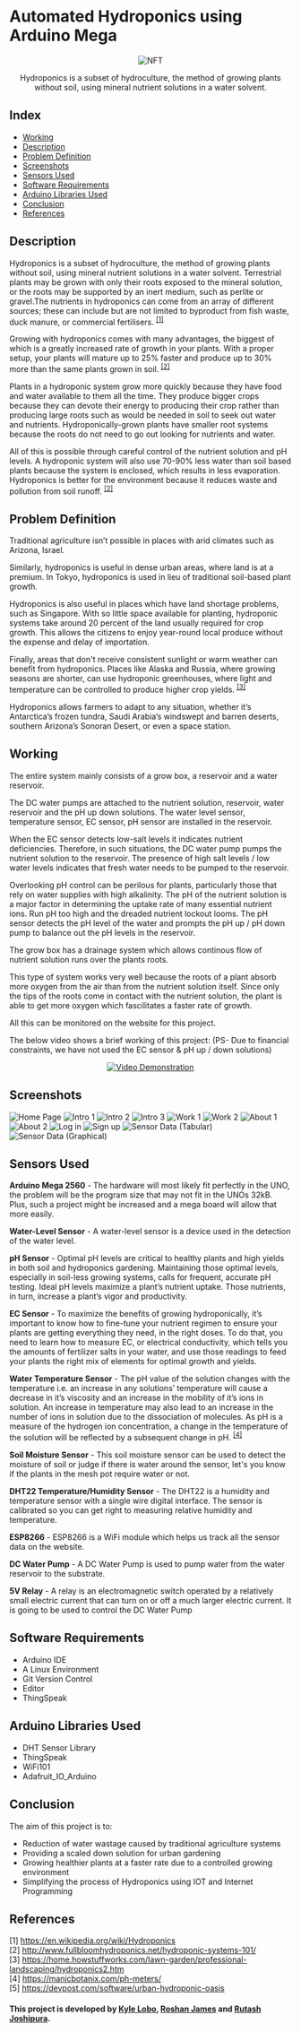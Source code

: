 # Automated Hydroponics using Arduino Mega

<div align="center">
  
![NFT](https://github.com/kylelobo/Hydroponics/blob/master/images/nft.jpg)

</div>

<p align="center"> Hydroponics is a subset of hydroculture, the method of growing plants without soil, using mineral nutrient solutions in a water solvent. </p>

## Index
+ [Working](#working)
+ [Description](#description)
+ [Problem Definition](#problem_definition)
+ [Screenshots](#screenshots)
+ [Sensors Used](#sensors_used)
+ [Software Requirements](#software_requirements)
+ [Arduino Libraries Used](#arduino_libraries_used)
+ [Conclusion](#conclusion)
+ [References](#references)

## Description<a name="description"></a>
Hydroponics is a subset of hydroculture, the method of growing plants without soil, using mineral nutrient solutions in a water solvent. Terrestrial plants may be grown with only their roots exposed to the mineral solution, or the roots may be supported by an inert medium, such as perlite or gravel.The nutrients in hydroponics can come from an array of different sources; these can include but are not limited to byproduct from fish waste, duck manure, or commercial fertilisers. <sup>[[1]](#1)</sup>
<br>

Growing with hydroponics comes with many advantages, the biggest of which is a greatly increased rate of growth in your plants. With a proper setup, your plants will mature up to 25% faster and produce up to 30% more than the same plants grown in soil. <sup>[[2]](#2)</sup>
<br>

Plants in a hydroponic system grow more quickly because they have food and water available to them all the time. They produce bigger crops because they can devote their energy to producing their crop rather than producing large roots such as would be needed in soil to seek out water and nutrients. Hydroponically-grown plants have smaller root systems because the roots do not need to go out looking for nutrients and water.
<br>

All of this is possible through careful control of the nutrient solution and pH levels. A hydroponic system will also use 70-90% less water than soil based plants because the system is enclosed, which results in less evaporation. Hydroponics is better for the environment because it reduces waste and pollution from soil runoff. <sup>[[2]](#2)</sup>
<br>

## Problem Definition<a name="problem_definition"></a>
Traditional agriculture isn’t possible in places with arid climates such as Arizona, Israel.
<br>

Similarly, hydroponics is useful in dense urban areas, where land is at a premium. In Tokyo, hydroponics is used in lieu of traditional soil-based plant growth.
<br>

Hydroponics is also useful in places which have land shortage problems, such as Singapore. With so little space available for planting, hydroponic systems take around 20 percent of the land usually required for crop growth. This allows the citizens to enjoy year-round local produce without the expense and delay of importation.
<br>

Finally, areas that don't receive consistent sunlight or warm weather can benefit from hydroponics. Places like Alaska and Russia, where growing seasons are shorter, can use hydroponic greenhouses, where light and temperature can be controlled to produce higher crop yields. <sup>[[3]](#3)</sup>
<br>

Hydroponics allows farmers to adapt to any situation, whether it’s Antarctica’s frozen tundra, Saudi Arabia’s windswept and barren deserts, southern Arizona’s Sonoran Desert, or even a space station.
<br>

## Working <a name="working"></a>

The entire system mainly consists of a grow box, a reservoir and a water reservoir.
<br>

The DC water pumps are attached to the nutrient solution, reservoir, water reservoir and the pH up down solutions. The water level sensor, temperature sensor, EC sensor, pH sensor are installed in the reservoir.
<br>

When the EC sensor detects low-salt levels it indicates nutrient deficiencies. Therefore, in such situations, the DC water pump pumps the nutrient solution to the reservoir. The presence of high salt levels / low water levels indicates that fresh water needs to be pumped to the reservoir.
<br>

Overlooking pH control can be perilous for plants, particularly those that rely on water supplies with high alkalinity. The pH of the nutrient solution is a major factor in determining the uptake rate of many essential nutrient ions. Run pH too high and the dreaded nutrient lockout looms. The pH sensor detects the pH level of the water and prompts the pH up / pH down pump to balance out the pH levels in the reservoir.
<br>

The grow box has a drainage system which allows continous flow of nutrient solution runs over the plants roots.

This type of system works very well because the roots of a plant absorb more oxygen from the air than from the nutrient solution itself. Since only the tips of the roots come in contact with the nutrient solution, the plant is able to get more oxygen which fascilitates a faster rate of growth.
<br>

All this can be monitored on the website for this project.
<br>

The below video shows a brief working of this project: (PS- Due to financial constraints, we have not used the EC sensor & pH up / down solutions)

<div align="center">
  
[![Video Demonstration](http://img.youtube.com/vi/mIO8MYL-RWc/0.jpg)](http://www.youtube.com/watch?v=mIO8MYL-RWc "Video Demonstration")

</div>

## Screenshots
![Home Page](https://imgur.com/UK5jDZZ.jpg)
![Intro 1](https://imgur.com/fPFmyoV.jpg)
![Intro 2](https://imgur.com/ZWgLvBh.jpg)
![Intro 3](https://imgur.com/11USWBp.jpg)
![Work 1](https://imgur.com/PHxcO7v.jpg)
![Work 2](https://imgur.com/PuKdpfC.jpg)
![About 1](https://imgur.com/l2F1xYg.jpg)
![About 2](https://imgur.com/pmIM7Nl.jpg)
![Log in](https://imgur.com/foOHpH1.jpg)
![Sign up](https://imgur.com/HEoo0pT.jpg)
![Sensor Data (Tabular)](https://i.imgur.com/Pe3MPlg.jpg)
![Sensor Data (Graphical)](https://i.imgur.com/Q6NAUEZ.jpg)

## Sensors Used<a name="sensors_used"></a>
**Arduino Mega 2560** - The hardware will most likely fit perfectly in the UNO, the problem will be the program size that may not fit in the UNOs 32kB. Plus, such a project might be increased and a mega board will allow that more easily.

**Water-Level Sensor** - A water-level sensor is a device used in the detection of the water level.
<br>

**pH Sensor** - Optimal pH levels are critical to healthy plants and high yields in both soil and hydroponics gardening. Maintaining those optimal levels, especially in soil-less growing systems, calls for frequent, accurate pH testing. Ideal pH levels maximize a plant’s nutrient uptake. Those nutrients, in turn, increase a plant’s vigor and productivity.
<br>

**EC Sensor** - To maximize the benefits of growing hydroponically, it’s important to know how to fine-tune your nutrient regimen to ensure your plants are getting everything they need, in the right doses. To do that, you need to learn how to measure EC, or electrical conductivity, which tells you the amounts of fertilizer salts in your water, and use those readings to feed your plants the right mix of elements for optimal growth and yields.
<br>

**Water Temperature Sensor** - The pH value of the solution changes with the temperature i.e. an increase in any solutions’ temperature will cause a decrease in it’s viscosity and an increase in the mobility of it’s ions in solution. An increase in temperature may also lead to an increase in the number of ions in solution due to the dissociation of molecules. As pH is a measure of the hydrogen ion concentration, a change in the temperature of the solution will be reflected by a subsequent
change in pH. <sup>[[4]](#4)</sup>
<br>

**Soil Moisture Sensor** - This soil moisture sensor can be used to detect the moisture of soil or judge if there is water around the sensor, let's you know if the plants in the mesh pot require water or not.
<br>

**DHT22 Temperature/Humidity Sensor** - The DHT22 is a humidity and temperature sensor with a single wire digital interface. The sensor is calibrated so you can get right to measuring relative humidity and temperature.
<br>

**ESP8266** - ESP8266 is a WiFi module which helps us track all the sensor data on the website.
<br>

**DC Water Pump** - A DC Water Pump is used to pump water from the water reservoir to the substrate.
<br>

**5V Relay** - A relay is an electromagnetic switch operated by a relatively small electric current that can turn on or off a much larger electric current. It is going to be used to control the DC Water Pump
<br>

## Software Requirements<a name="software_requirements"></a>
+ Arduino IDE
+ A Linux Environment
+ Git Version Control
+ Editor
+ ThingSpeak

## Arduino Libraries Used<a name="arduino_libraries_used"></a>
+ DHT Sensor Library
+ ThingSpeak
+ WiFi101
+ Adafruit_IO_Arduino

## Conclusion<a name="conclusion"></a>
The aim of this project is to:
+ Reduction of water wastage caused by traditional agriculture systems
+ Providing a scaled down solution for urban gardening
+ Growing healthier plants at a faster rate due to a controlled growing environment
+ Simplifying the process of Hydroponics using IOT and Internet Programming

## References<a name="references"></a>
[1]<a name="1"></a> https://en.wikipedia.org/wiki/Hydroponics <br>
[2]<a name="2"></a> http://www.fullbloomhydroponics.net/hydroponic-systems-101/ <br>
[3]<a name="3"></a> https://home.howstuffworks.com/lawn-garden/professional-landscaping/hydroponics2.htm <br>
[4]<a name="4"></a> https://manicbotanix.com/ph-meters/ <br>
[5]<a name="5"></a> https://devpost.com/software/urban-hydroponic-oasis <br>

#### This project is developed by [Kyle Lobo](https://github.com/kylelobo), [Roshan James](https://github.com/sephiroth7712) and [Rutash Joshipura](https://github.com/rudij7).
